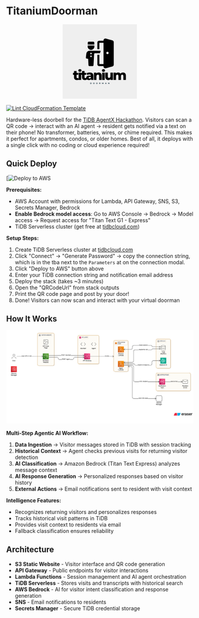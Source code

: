 # TitaniumDoorman

<p align="center">
  <img src="assets/titaniumdoormanlogo.png" alt="TitaniumDoorman Logo" width="200">
</p>

[![Lint CloudFormation Template](https://github.com/kevinl95/TitaniumDoorman/actions/workflows/main.yml/badge.svg)](https://github.com/kevinl95/TitaniumDoorman/actions/workflows/main.yml)

Hardware-less doorbell for the [TiDB AgentX Hackathon](https://tidb-2025-hackathon.devpost.com). Visitors can scan a QR code → interact with an AI agent → resident gets notified via a text on their phone! No transformer, batteries, wires, or chime required. This makes it perfect for apartments, condos, or older homes. Best of all, it deploys with a single click with no coding or cloud experience required!

## Quick Deploy

[![Deploy to AWS](https://titaniumdoorman.s3.us-east-1.amazonaws.com/cloudformation.yml)

**Prerequisites:**
- AWS Account with permissions for Lambda, API Gateway, SNS, S3, Secrets Manager, Bedrock
- **Enable Bedrock model access**: Go to AWS Console → Bedrock → Model access → Request access for "Titan Text G1 - Express"
- TiDB Serverless cluster (get free at [tidbcloud.com](https://tidbcloud.com))

**Setup Steps:**
1. Create TiDB Serverless cluster at [tidbcloud.com](https://tidbcloud.com)
2. Click "Connect" → "Generate Password" → copy the connection string, which is in the tba next to the `Parameters` at on the connection modal.
3. Click "Deploy to AWS" button above
4. Enter your TiDB connection string and notification email address
5. Deploy the stack (takes ~3 minutes)
6. Open the "QRCodeUrl" from stack outputs
7. Print the QR code page and post by your door!
8. Done! Visitors can now scan and interact with your virtual doorman

## How It Works

<p align="center">
  <img src="assets/architecture.png" alt="TitaniumDoorman Architecture" width="800">
</p>

**Multi-Step Agentic AI Workflow:**

1. **Data Ingestion** → Visitor messages stored in TiDB with session tracking
2. **Historical Context** → Agent checks previous visits for returning visitor detection  
3. **AI Classification** → Amazon Bedrock (Titan Text Express) analyzes message context
4. **AI Response Generation** → Personalized responses based on visitor history
5. **External Actions** → Email notifications sent to resident with visit context

**Intelligence Features:**
- Recognizes returning visitors and personalizes responses
- Tracks historical visit patterns in TiDB
- Provides visit context to residents via email
- Fallback classification ensures reliability

## Architecture

- **S3 Static Website** - Visitor interface and QR code generation
- **API Gateway** - Public endpoints for visitor interactions
- **Lambda Functions** - Session management and AI agent orchestration  
- **TiDB Serverless** - Stores visits and transcripts with historical search
- **AWS Bedrock** - AI for visitor intent classification and response generation
- **SNS** - Email notifications to residents
- **Secrets Manager** - Secure TiDB credential storage
